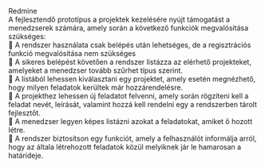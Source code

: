 <!DOCTYPE html>
<html lang="en">
<head>
    Redmine
    <meta charset= "utf-8">
</head>
<body>
    <br>
    A fejlesztendő prototípus a projektek kezelésére nyújt támogatást a menedzserek számára, amely
    során a következő funkciók megvalósítása szükséges: 
    <br>
     A rendszer használata csak belépés után lehetséges, de a regisztrációs funkció megvalósítása
    nem szükséges
    <br>
     A sikeres belépést követően a rendszer listázza az elérhető projekteket, amelyeket a
    menedzser tovább szűrhet típus szerint.
    <br>
     A listából lehessen kiválasztani egy projektet, amely esetén megnézhető, hogy milyen
    feladatok kerültek már hozzárendelésre.
    <br>
     A projekthez lehessen új feladatot felvenni, amely során rögzíteni kell a feladat nevét, leírását,
    valamint hozzá kell rendelni egy a rendszerben tárolt fejlesztőt.
    <br>
     A menedzser legyen képes listázni azokat a feladatokat, amiket ő hozott létre.
    <br>
     A rendszer biztosítson egy funkciót, amely a felhasználót informálja arról, hogy az általa
    létrehozott feladatok közül melyiknek jár le hamarosan a határideje. 
</body>
</html>
